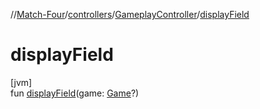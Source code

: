 //[Match-Four](../../../index.md)/[controllers](../index.md)/[GameplayController](index.md)/[displayField](display-field.md)

# displayField

[jvm]\
fun [displayField](display-field.md)(game: [Game](../../models/-game/index.md)?)
